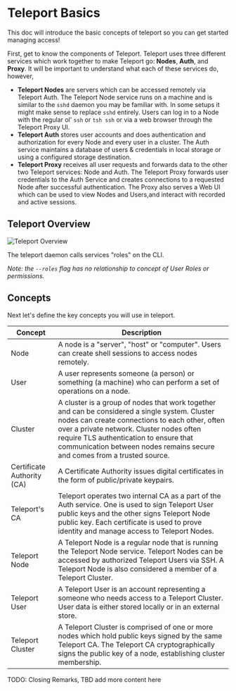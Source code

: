 # Teleport Basics

This doc will introduce the basic concepts of teleport so you can get started managing access!

First, get to know the components of Teleport. Teleport uses three different services which work together to make Teleport go: **Nodes**, **Auth**, and **Proxy**. It will be important to understand what each of these services do, however, 

- **Teleport Nodes** are servers which can be accessed remotely via Teleport Auth. The Teleport Node service runs on a machine and is similar to the `sshd` daemon you may be familiar with. In some setups it might make sense to replace `sshd` entirely. Users can log in to a Node with the regular ol' `ssh` or `tsh ssh` or via a web browser through the Teleport Proxy UI. 
- **Teleport Auth** stores user accounts and does authentication and authorization for every Node and every user in a cluster. The Auth service maintains a database of users & credentials in local storage or using a configured storage destination.
- **Teleport Proxy** receives all user requests and forwards data to the other two Teleport services: Node and Auth. The Teleport Proxy forwards user credentials to the Auth Service and creates connections to a requested Node after successful authentication. The Proxy also serves a Web UI which can be used to view Nodes and Users,and interact with recorded and active sessions.

## **Teleport Overview**

![Teleport Overview](img/overview.svg)

The teleport daemon calls services "roles" on the CLI. 

_Note: the `--roles` flag has no relationship to concept of User Roles or permissions._

## Concepts

Next let's define the key concepts you will use in teleport.

|Concept                  | Description
|------------------|------------
| Node             | A node is a "server", "host" or "computer". Users can create shell sessions to access nodes remotely. 
| User             | A user represents someone (a person) or something (a machine) who can perform a set of operations on a node.
| Cluster          | A cluster is a group of nodes that work together and can be considered a single system. Cluster nodes can create connections to each other, often over a private network. Cluster nodes often require TLS authentication to ensure that communication between nodes remains secure and comes from a trusted source. 
| Certificate Authority (CA) | A Certificate Authority issues digital certificates in the form of public/private keypairs. 
| Teleport's CA | Teleport operates two internal CA as a part of the Auth service. One is used to sign Teleport User public keys and the other signs Teleport Node public key. Each certificate is used to prove identity and manage access to Teleport Nodes. 
| Teleport Node    | A Teleport Node is a regular node that is running the Teleport Node service. Teleport Nodes can be accessed by authorized Teleport Users via SSH. A Teleport Node is also considered a member of a Teleport Cluster. 
| Teleport User    | A Teleport User is an account representing a someone who needs access to a Teleport Cluster. User data is either stored locally or in an external store.
| Teleport Cluster | A Teleport Cluster is comprised of one or more nodes which hold public keys signed by the same Teleport CA. The Teleport CA cryptographically signs the public key of a node, establishing cluster membership.


<!--| Cluster Name     | Every Teleport cluster must have a name. If a name is not supplied via `teleport.yaml` configuration file, a GUID will be generated. **IMPORTANT:** renaming a cluster invalidates its keys and all certificates it had created.
| Trusted Cluster | Teleport Auth Service can allow 3rd party users or nodes to connect if their public keys are signed by a trusted CA. A "trusted cluster" is a pair of public keys of the trusted CA. It can be configured via `teleport.yaml` file.-->

<!--Teleport Users are defined for all no level Every Teleport User must be associated with a list of machine-level OS usernames it can authenticate as during a login. This list is called "user mappings".-->

TODO: Closing Remarks, TBD add more content here
